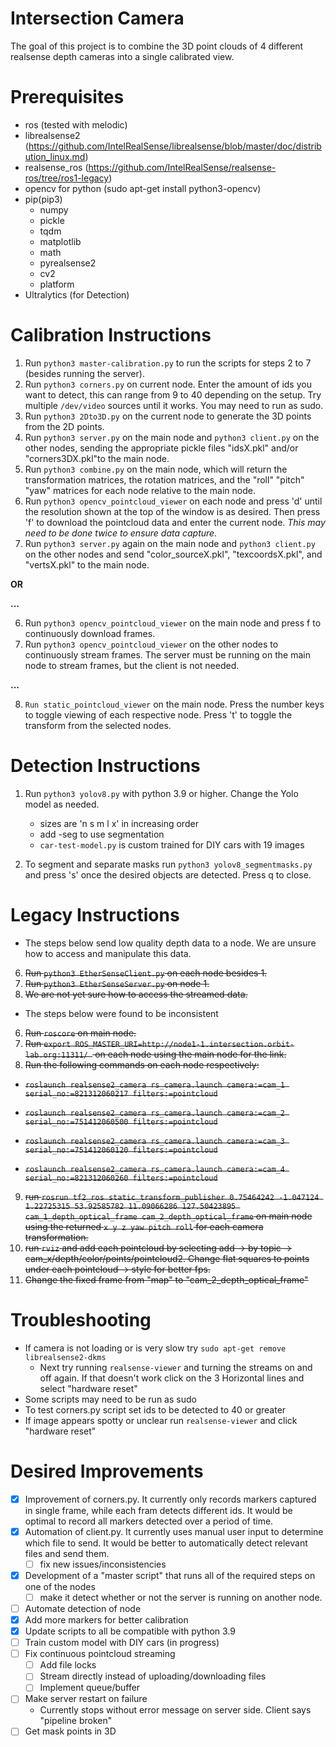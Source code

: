 # Intersection Camera
The goal of this project is to combine the 3D point clouds of 4 different realsense depth cameras into a single calibrated view. 

# Prerequisites
- ros (tested with melodic)
- librealsense2 (https://github.com/IntelRealSense/librealsense/blob/master/doc/distribution_linux.md)
- realsense_ros (https://github.com/IntelRealSense/realsense-ros/tree/ros1-legacy)
- opencv for python (sudo apt-get install python3-opencv)
- pip(pip3)
    - numpy
    - pickle
    - tqdm
    - matplotlib
    - math
    - pyrealsense2
    - cv2
    - platform
- Ultralytics (for Detection)

# Calibration Instructions
1. Run `python3 master-calibration.py` to run the scripts for steps 2 to 7 (besides running the server).
2. Run `python3 corners.py` on current node. Enter the amount of ids you want to detect, this can range from 9 to 40 depending on the setup. Try multiple `/dev/video` sources until it works. You may need to run as sudo. 
3. Run `python3 2Dto3D.py` on the current node to generate the 3D points from the 2D points. 
4. Run `python3 server.py` on the main node and `python3 client.py` on the other nodes, sending the appropriate pickle files "idsX.pkl" and/or "corners3DX.pkl"to the main node.
5. Run `python3 combine.py` on the main node, which will return the transformation matrices, the rotation matrices, and the "roll" "pitch" "yaw" matrices for each node relative to the main node. 
6. Run `python3 opencv_pointcloud_viewer` on each node and press 'd' until the resolution shown at the top of the window is as desired. Then press 'f' to download the pointcloud data and enter the current node. _This may need to be done twice to ensure data capture._
7. Run `python3 server.py` again on the main node and `python3 client.py` on the other nodes and send "color_sourceX.pkl", "texcoordsX.pkl", and "vertsX.pkl" to the main node. 

**OR**

**...**

6. Run `python3 opencv_pointcloud_viewer` on the main node and press f to continuously download frames. 
7. Run `python3 opencv_pointcloud_viewer` on the other nodes to continuously stream frames. The server must be running on the main node to stream frames, but the client is not needed. 

**...**

8. `Run static_pointcloud_viewer` on the main node. Press the number keys to toggle viewing of each respective node. Press 't' to toggle the transform from the selected nodes.  




# Detection Instructions
1. Run `python3 yolov8.py` with python 3.9 or higher. Change the Yolo model as needed.
    - sizes are 'n s m l x' in increasing order
    - add -seg to use segmentation
    - `car-test-model.py` is custom trained for DIY cars with 19 images

2. To segment and separate masks run `python3 yolov8_segmentmasks.py` and press 's' once the desired objects are detected. Press q to close.

# Legacy Instructions
- The steps below send low quality depth data to a node. We are unsure how to access and manipulate this data.
 
6. ~~Run `python3 EtherSenseClient.py` on each node besides 1.~~
7. ~~Run `python3 EtherSenseServer.py` on node 1.~~ 
8. ~~We are not yet sure how to access the streamed data.~~ 


- The steps below were found to be inconsistent

6. ~~Run `roscore` on main node.~~
7. ~~Run `export ROS_MASTER_URI=http://node1-1.intersection.orbit-lab.org:11311/ ` on each node using the main node for the link.~~
8. ~~Run the following commands on each node respectively:~~

- ~~`roslaunch realsense2_camera rs_camera.launch camera:=cam_1 serial_no:=821312060217 filters:=pointcloud`~~

- ~~`roslaunch realsense2_camera rs_camera.launch camera:=cam_2 serial_no:=751412060500 filters:=pointcloud`~~

- ~~`roslaunch realsense2_camera rs_camera.launch camera:=cam_3 serial_no:=751412060120 filters:=pointcloud`~~

- ~~`roslaunch realsense2_camera rs_camera.launch camera:=cam_4 serial_no:=821312060260 filters:=pointcloud`~~

9. ~~run `rosrun tf2_ros static_transform_publisher 0.75464242 -1.047124 1.22725315 53.92585782 11.09066286 127.50423895 cam_1_depth_optical_frame cam_2_depth_optical_frame` on main node using the returned `x y z yaw pitch roll` for each camera transformation.~~ 
10. ~~run `rviz` and add each pointcloud by selecting add -> by topic -> cam_x/depth/color/points/pointcloud2. Change flat squares to points under each pointcloud -> style for better fps.~~ 
11. ~~Change the fixed frame from "map" to "cam_2_depth_optical_frame"~~


# Troubleshooting
- If camera is not loading or is very slow try `sudo apt-get remove librealsense2-dkms`
    - Next try running `realsense-viewer` and turning the streams on and off again. If that doesn't work click on the 3 Horizontal lines and select "hardware reset"
- Some scripts may need to be run as sudo
- To test corners.py script set ids to be detected to 40 or greater
- If image appears spotty or unclear run `realsense-viewer` and click "hardware reset"

# Desired Improvements
- [x] Improvement of corners.py. It currently only records markers captured in single frame, while each fram detects different ids. It would be optimal to record all markers detected over a period of time. 
- [X] Automation of client.py. It currently uses manual user input to determine which file to send. It would be better to automatically detect relevant files and send them. 
    - [ ] fix new issues/inconsistencies
- [X] Development of a "master script" that runs all of the required steps on one of the nodes
    - [ ] make it detect whether or not the server is running on another node. 
- [ ] Automate detection of node
- [X] Add more markers for better calibration
- [X] Update scripts to all be compatible with python 3.9
- [ ] Train custom model with DIY cars (in progress)
- [ ] Fix continuous pointcloud streaming
    - [ ] Add file locks
    - [ ] Stream directly instead of uploading/downloading files
    - [ ] Implement queue/buffer
- [ ] Make server restart on failure
    - Currently stops without error message on server side. Client says "pipeline broken"
- [ ] Get mask points in 3D
